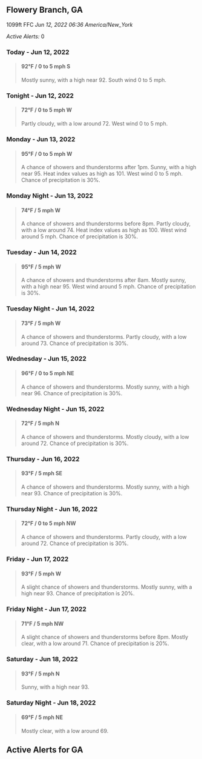 ## Flowery Branch, GA
1099ft
FFC
*Jun 12, 2022 06:36 America/New_York*

*Active Alerts:* 0
### Today - Jun 12, 2022
> #### **92&deg;F** / 0 to 5 mph S
> Mostly sunny, with a high near 92. South wind 0 to 5 mph.

### Tonight - Jun 12, 2022
> #### **72&deg;F** / 0 to 5 mph W
> Partly cloudy, with a low around 72. West wind 0 to 5 mph.

### Monday - Jun 13, 2022
> #### **95&deg;F** / 0 to 5 mph W
> A chance of showers and thunderstorms after 1pm. Sunny, with a high near 95. Heat index values as high as 101. West wind 0 to 5 mph. Chance of precipitation is 30%.

### Monday Night - Jun 13, 2022
> #### **74&deg;F** / 5 mph W
> A chance of showers and thunderstorms before 8pm. Partly cloudy, with a low around 74. Heat index values as high as 100. West wind around 5 mph. Chance of precipitation is 30%.

### Tuesday - Jun 14, 2022
> #### **95&deg;F** / 5 mph W
> A chance of showers and thunderstorms after 8am. Mostly sunny, with a high near 95. West wind around 5 mph. Chance of precipitation is 30%.

### Tuesday Night - Jun 14, 2022
> #### **73&deg;F** / 5 mph W
> A chance of showers and thunderstorms. Partly cloudy, with a low around 73. Chance of precipitation is 30%.

### Wednesday - Jun 15, 2022
> #### **96&deg;F** / 0 to 5 mph NE
> A chance of showers and thunderstorms. Mostly sunny, with a high near 96. Chance of precipitation is 30%.

### Wednesday Night - Jun 15, 2022
> #### **72&deg;F** / 5 mph N
> A chance of showers and thunderstorms. Mostly cloudy, with a low around 72. Chance of precipitation is 30%.

### Thursday - Jun 16, 2022
> #### **93&deg;F** / 5 mph SE
> A chance of showers and thunderstorms. Mostly sunny, with a high near 93. Chance of precipitation is 30%.

### Thursday Night - Jun 16, 2022
> #### **72&deg;F** / 0 to 5 mph NW
> A chance of showers and thunderstorms. Partly cloudy, with a low around 72. Chance of precipitation is 30%.

### Friday - Jun 17, 2022
> #### **93&deg;F** / 5 mph W
> A slight chance of showers and thunderstorms. Mostly sunny, with a high near 93. Chance of precipitation is 20%.

### Friday Night - Jun 17, 2022
> #### **71&deg;F** / 5 mph NW
> A slight chance of showers and thunderstorms before 8pm. Mostly clear, with a low around 71. Chance of precipitation is 20%.

### Saturday - Jun 18, 2022
> #### **93&deg;F** / 5 mph N
> Sunny, with a high near 93.

### Saturday Night - Jun 18, 2022
> #### **69&deg;F** / 5 mph NE
> Mostly clear, with a low around 69.

## Active Alerts for GA

